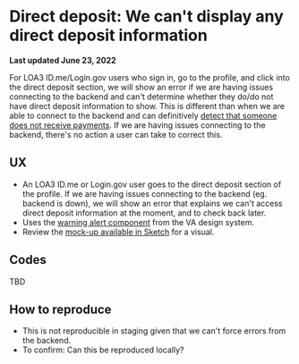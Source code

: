 # Direct deposit: We can't display any direct deposit information

**Last updated June 23, 2022**

For LOA3 ID.me/Login.gov users who sign in, go to the profile, and click into the direct deposit section, we will show an error if we are having issues connecting to the backend and can't determine whether they do/do not have direct deposit information to show. This is different than when we are able to connect to the backend and can definitively [detect that someone does not receive payments](https://github.com/department-of-veterans-affairs/va.gov-team/blob/master/products/identity-personalization/direct-deposit/use-cases/payments-not-detected.md). If we are having issues connecting to the backend, there's no action a user can take to correct this.

## UX
- An LOA3 ID.me or Login.gov user goes to the direct deposit section of the profile. If we are having issues connecting to the backend (eg. backend is down), we will show an error that explains we can't access direct deposit information at the moment, and to check back later.
- Uses the [warning alert component](https://design.va.gov/components/alert#warning-alert) from the VA design system.
- Review the [mock-up available in Sketch](https://www.sketch.com/s/1a920e73-1dcb-47c4-aae8-08656756c131/a/rbaOjaq) for a visual.

## Codes

TBD

## How to reproduce

- This is not reproducible in staging given that we can't force errors from the backend.
- To confirm: Can this be reproduced locally?
